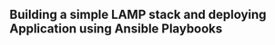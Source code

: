 Building a simple LAMP stack and deploying Application using Ansible Playbooks
------------------------------------------------------------------------------

